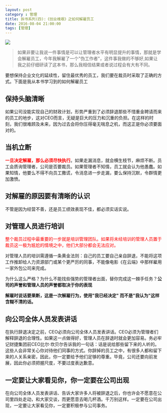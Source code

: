 ```yaml
---
layout: post
category : 管理
title: 拆书系列(四):《创业维艰》之如何解雇员工
date: 2016-08-04 21:00:00
tags: [管理]
---
```


<img src="http://7xpzem.com1.z0.glb.clouddn.com/chuangyeweijian.png" class="img-responsive img-rounded center-block" />

> 如果非要让我说一件事情是可以让管理者水平有明显提升的事情，那就是学会解雇员工，今年我解雇了一个"伪工作者"，这件事我做的不够好,如果让我之前仔细研读了这本书，那么我相信结果或者说过程会有大有不同。

要想保持企业文化的延续性，留住最优秀的员工，我们要在裁员时采取了正确的方式。下面是我从本书学习到的如何解雇员工

## 保持头脑清晰

如果公司没能实现自己的财政计划，形势严重到了必须辞退那些不惜重金聘请而来的员工的地步，这对CEO而言，无疑是巨大的压力和沉重的负担。在这样的时刻，我们很难顾及未来，因为过去会将你压得毫无喘息之机，而这正是你必须要面对的。

## 当机立断

**<font color="red">  一旦决定解雇，那么必须尽快执行</font>**。如果走漏消息，就会横生枝节，麻烦不断。员工会质询管理者，公司是否要裁员。如果管理者不知情，员工就会认为他愚蠢。如果知情，他要么不得不向员工撒谎，令消息进一步走漏，要么保持沉默，令群情更加激愤。

## 对解雇的原因要有清晰的认识

不管是因为经营不善，还是员工绩效表现不佳，都必须实话实说。

## 对管理人员进行培训

<font color="red">整个裁员过程中最重要的一步就是培训管理团队。如果将未经培训的管理人员置于裁员这一极为尴尬的情境之中，他们大部分都会无法应对。</font>


对管理人员的培训需遵循一条黄金法则：自己的员工要自己亲自辞退，不能将这项工作推卸给人力资源部门或某个更严厉的同事，不能像电影《在云端》中那样雇用一家外包公司来完成。

为什么这么严格？为什么不能找些强势的管理者出面，替你完成这一棘手任务？**公司的声誉和管理人员的声誉都取决于你的表现**

**解雇时说话要果断，这是一次解雇行为，使用"我已经决定" 而不是"我认为"这样含糊不清的话。**

## 向公司全体人员发表讲话

在执行辞退决定之前，CEO必须向公司全体人员发表讲话。CEO必须为管理者们解释辞退的合理性。如果这一点做得好，管理人员在辞退时就会更加容易。务必牢记财捷集团前CEO比尔·坎贝尔告诉我的一句话：话是说给那些留下来的人听的。这些人会非常关心你对待他们同事的方式。你辞掉的员工之中，有很多人都和留下来的人关系亲密，因此，你一定要给予他们足够的尊重。毕竟，公司还要向前发展，因此你必须把握尺度，不要过度表达歉意。

## 一定要让大家看见你，你一定要在公司出现

在向公司全体人员发表讲话、告诉大家许多人将被辞退之后，你也许会不愿意在公司里四处走动，和大家交谈，而更愿意去喝几杯酒。千万别这样。一定要在公司出现，一定要让大家看见你，一定要积极参与公司事务。


